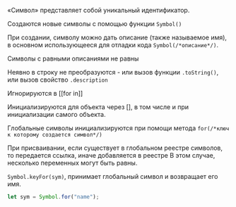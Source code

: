 «Символ» представляет собой уникальный идентификатор.

Создаются новые символы с помощью функции `Symbol()`

При создании, символу можно дать описание (также называемое имя), в основном использующееся для отладки кода `Symbol(/*описание*/)`.

Символы с равными описаниями не равны

Неявно в строку не преобразуются - или вызов функции `.toString()`, или вызов свойство `.description`

Игнорируются в [[for in]]

Инициализируются для объекта через [], в том числе и при инициализации самого объекта.

Глобальные символы инициализируются при помощи метода `for(/*ключ к которому создается символ*/)`

При присваивании, если существует в глобальном реестре символов, то передается ссылка, иначе добавляется в реестре
	В этом случае, несколько переменных могут быть равны.

`Symbol.keyFor(sym)`, принимает глобальный символ и возвращает его имя.

```js
let sym = Symbol.for("name");

```